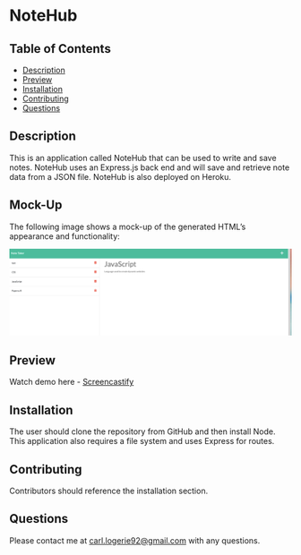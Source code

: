 # NoteHub

## Table of Contents
* [Description](#description)
* [Preview](#preview)
* [Installation](#installation)
* [Contributing](#contributing)
* [Questions](#questions)

## Description

This is an application called NoteHub that can be used to write and save notes. NoteHub uses an Express.js back end and will save and retrieve note data from a JSON file. NoteHub is also deployed on Heroku.

## Mock-Up

The following image shows a mock-up of the generated HTML’s appearance and functionality:

![Existing notes are listed in the left-hand column with empty fields on the right-hand side for the new note’s title and text](./images/notes.png)

## Preview

Watch demo here - [Screencastify](https://drive.google.com/file/d/1QLO4OR7GBDUQor83JXq7dCkOhWtdGugR/view)

## Installation 
The user should clone the repository from GitHub and then install Node. This application also requires a file system and uses Express for routes. 

## Contributing 
Contributors should reference the installation section.  

## Questions
Please contact me at carl.logerie92@gmail.com with any questions.
